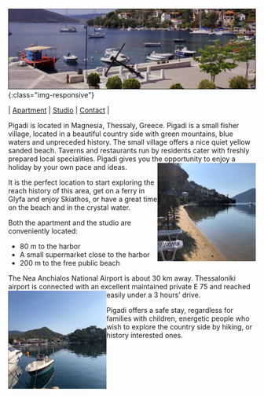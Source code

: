 ![image title](/assets/images/pigadi_harbor.png){:class="img-responsive"}

| [Apartment](https://pigadi-vacation.github.io/apartment) | [Studio](https://pigadi-vacation.github.io/studio) | [Contact](https://pigadi-vacation.github.io/contact) |


Pigadi is located in Magnesia, Thessaly, Greece. 
Pigadi is a small fisher village, located in a beautiful country side with green mountains, blue waters and unpreceded history.
The small village offers a nice quiet yellow sanded beach. Taverns and restaurants run by residents cater with freshly prepared local specialities.
Pigadi gives you the opportunity to enjoy a holiday by your own pace and ideas.
<img align="right" width="200" height="200" src="/assets/images/beach.png">

It is the perfect location to start exploring the reach history of this area, get on a ferry in Glyfa and enjoy Skiathos, or have a great time on the beach and in the crystal water.

Both the apartment and the studio are conveniently located:

* 80 m to the harbor
* A small supermarket close to the harbor
* 200 m to the free public beach

The Nea Anchialos National Airport is about 30 km away. Thessaloniki airport is connected with an excellent maintained private E 75 and reached easily under a 3 hours’ drive.
<a href="{{ site.imagesurl }}{{ /assets/images/pigadi_boat.png }}">
    <img align="left" width="200" height="200" src="/assets/images/pigadi_boat.png">
</a>

Pigadi offers a safe stay, regardless for families with children, energetic people who wish to explore the country side by hiking, or history interested ones.
